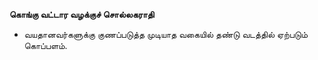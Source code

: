 **கொங்கு வட்டார வழக்குச் சொல்லகராதி**
- வயதானவர்களுக்கு குணப்படுத்த முடியாத வகையில் தண்டு வடத்தில் ஏற்படும் கொப்பளம்.

